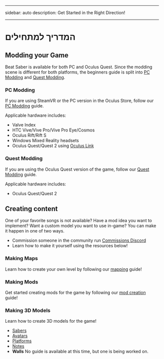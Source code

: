 - - -
sidebar: auto description: Get Started in the Right Direction!
- - -

# המדריך למתחילים

## Modding your Game
Beat Saber is available for both PC and Oculus Quest. Since the modding scene is different for both platforms, the beginners guide is split into [PC Modding](#pc-modding) and [Quest Modding](#quest-modding).

### PC Modding
If you are using SteamVR or the PC version in the Oculus Store, follow our [PC Modding](./pc-modding.md) guide.

Applicable hardware includes:

* Valve Index
* HTC Vive/Vive Pro/Vive Pro Eye/Cosmos
* Oculus Rift/Rift S
* Windows Mixed Reality headsets
* Oculus Quest/Quest 2 using [Oculus Link](https://support.oculus.com/444256562873335/)

### Quest Modding
If you are using the Oculus Quest version of the game, follow our [Quest Modding](./quest-modding.md) guide.

Applicable hardware includes:

* Oculus Quest/Quest 2

## Creating content
One of your favorite songs is not available? Have a mod idea you want to implement? Want a custom model you want to use in-game? You can make it happen in one of two ways.

* Commission someone in the community run [Commissions Discord](https://discord.gg/e4f3WBBVnr)
* Learn how to make it yourself using the resources below!

### Making Maps
Learn how to create your own level by following our [mapping](./mapping/) guide!

### Making Mods
Get started creating mods for the game by following our [mod creation](./modding/) guide!

### Making 3D Models
Learn how to create 3D models for the game!

* [Sabers](./models/sabers-guide.md)
* [Avatars](./models/avatars-guide.md)
* [Platforms](./models/platforms-guide.md)
* [Notes](./models/notes-guide.md)
* **Walls** No guide is available at this time, but one is being worked on.
